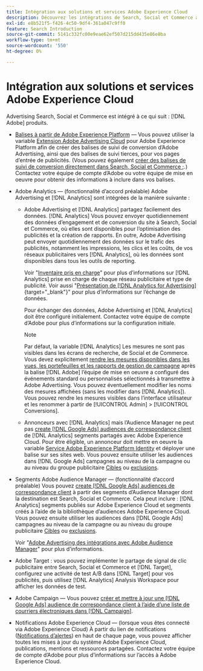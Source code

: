 ```yaml
---
title: Intégration aux solutions et services Adobe Experience Cloud
description: Découvrez les intégrations de Search, Social et Commerce avec les solutions et services Adobe Experience Cloud.
exl-id: e8b521f5-f426-4c50-9df4-361a047c9ff0
feature: Search Introduction
source-git-commit: 5141c332fc00e9eae62ef507d215dd435e86e8ba
workflow-type: tm+mt
source-wordcount: '550'
ht-degree: 0%

---
```


# Intégration aux solutions et services Adobe Experience Cloud

Advertising Search, Social et Commerce est intégré à ce qui suit : [!DNL Adobe] produits.

* [Balises à partir de Adobe Experience Platform](https://experienceleague.adobe.com/docs/experience-platform/tags/extensions/client/overview.html) — Vous pouvez utiliser la variable [Extension Adobe Advertising Cloud](https://exchange.adobe.com/apps/ec/100155) pour Adobe Experience Platform afin de créer des balises de suivi de conversion d’Adobe Advertising, ainsi que des balises de suivi tierces, pour vos pages d’entrée de publicités. (Vous pouvez également [créer des balises de suivi de conversion directement dans Search, Social et Commerce ;](/help/search-social-commerce/tools/conversion-tag-generate.md).) Contactez votre équipe de compte d’Adobe ou votre équipe de mise en oeuvre pour obtenir des informations à inclure dans vos balises.

* Adobe Analytics — (fonctionnalité d’accord préalable) Adobe Advertising et [!DNL Analytics] sont intégrées de la manière suivante :

   * Adobe Advertising et [!DNL Analytics] partagez facilement des données. [!DNL Analytics] Vous pouvez envoyer quotidiennement des données d’engagement et de conversion du site à Search, Social et Commerce, où elles sont disponibles pour l’optimisation des publicités et la création de rapports. En outre, Adobe Advertising peut envoyer quotidiennement des données sur le trafic des publicités, notamment les impressions, les clics et les coûts, de vos réseaux publicitaires vers [!DNL Analytics], où les données sont disponibles dans tous les outils de reporting.

     Voir &quot;[Inventaire pris en charge](/help/search-social-commerce/introduction/supported-inventory.md)&quot; pour plus d’informations sur [!DNL Analytics] prise en charge de chaque réseau publicitaire et type de publicité. Voir aussi &quot;[Présentation de [!DNL Analytics for Advertising]](https://experienceleague.adobe.com/docs/advertising/integrations/analytics/overview.html){target="_blank"}&quot; pour plus d’informations sur l’échange de données.

     Pour échanger des données, Adobe Advertising et [!DNL Analytics] doit être configuré initialement. Contactez votre équipe de compte d’Adobe pour plus d’informations sur la configuration initiale.

     >[!NOTE]
     >
     >Par défaut, la variable [!DNL Analytics] Les mesures ne sont pas visibles dans les écrans de recherche, de Social et de Commerce. Vous devez explicitement [rendre les mesures disponibles dans les vues, les portefeuilles et les rapports de gestion de campagne](/help/search-social-commerce/admin/conversion-metrics/conversion-metric-about.md) après la balise [!DNL Adobe] l’équipe de mise en oeuvre a configuré des événements standard ou personnalisés sélectionnés à transmettre à Adobe Advertising. Vous pouvez éventuellement modifier les noms des mesures affichées (sans les modifier dans [!DNL Analytics]). Vous pouvez rendre les mesures visibles dans l’interface utilisateur et les renommer à partir de [!UICONTROL Admin] > [!UICONTROL Conversions].

   * Annonceurs avec [!DNL Analytics] mais l’Audience Manager ne peut pas [create [!DNL Google Ads] audiences de correspondance client](/help/search-social-commerce/campaign-management/campaigns/google-audience-from-adobe-audience.md) de [!DNL Analytics] segments partagés avec Adobe Experience Cloud. Pour être éligible, un annonceur doit mettre en oeuvre la variable [Service Adobe Experience Platform Identity](https://experienceleague.adobe.com/docs/id-service/using/home.html) et déployer une balise sur ses sites web. Vous pouvez ensuite utiliser les audiences dans [!DNL Google Ads] campagnes au niveau de la campagne ou au niveau du groupe publicitaire [Cibles](/help/search-social-commerce/campaign-management/campaigns/audience-targets-manage.md) ou [exclusions](/help/search-social-commerce/campaign-management/campaigns/audience-exclusions-manage.md).

* Segments Adobe Audience Manager — (fonctionnalité d’accord préalable) Vous pouvez [create [!DNL Google Ads] audiences de correspondance client](/help/search-social-commerce/campaign-management/campaigns/google-audience-from-adobe-audience.md) à partir des segments d’Audience Manager dont la destination est Search, Social et Commerce. Cela peut inclure : [!DNL Analytics] segments publiés sur Adobe Experience Cloud et segments créés à l’aide de la bibliothèque d’audiences Adobe Experience Cloud. Vous pouvez ensuite utiliser les audiences dans [!DNL Google Ads] campagnes au niveau de la campagne ou au niveau du groupe publicitaire [Cibles](/help/search-social-commerce/campaign-management/campaigns/audience-targets-manage.md) ou [exclusions](/help/search-social-commerce/campaign-management/campaigns/audience-exclusions-manage.md).

  Voir &quot;[Adobe Advertising des intégrations avec Adobe Audience Manager](https://experienceleague.adobe.com/docs/advertising/integrations/audience-manager/overview.html)&quot; pour plus d’informations.

* Adobe Target : vous pouvez implémenter le partage de signal de clic publicitaire entre Search, Social et Commerce et [!DNL Target], configurez une activité de test A/B dans [!DNL Target] pour vos publicités, puis utilisez [!DNL Analytics] Analysis Workspace pour afficher les données de test.

* Adobe Campaign — Vous pouvez [créer et mettre à jour une [!DNL Google Ads] audience de correspondance client à l’aide d’une liste de courriers électroniques dans [!DNL Campaign]](/help/search-social-commerce/campaign-management/campaigns/google-audience-from-campaign-email-list.md).

* Notifications Adobe Experience Cloud — (lorsque vous êtes connecté via Adobe Experience Cloud) À partir du lien de notifications ([Notifications d’alertes](/help/search-social-commerce/assets/notifications-panel.png "Notifications d’alertes")) en haut de chaque page, vous pouvez afficher toutes les mises à jour du système Adobe Experience Cloud, publications, mentions et ressources partagées. Contactez votre équipe de compte d’Adobe pour plus d’informations sur l’accès à Adobe Experience Cloud.
